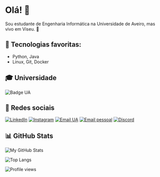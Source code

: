 # Olá! 👋

Sou estudante de Engenharia Informática na Universidade de Aveiro, mas vivo em Viseu. 📍  

## 🔧 Tecnologias favoritas:
- Python, Java
- Linux, Git, Docker

## 🎓 Universidade
![Badge UA](https://microio-inovacao.pt/wp-content/uploads/2025/03/deti_vertical_cores_Prancheta-1.png)

## 📲 Redes sociais
[![LinkedIn](https://img.shields.io/badge/LinkedIn-blue?logo=linkedin&logoColor=white)](https://linkedin.com/in/diogo-oliveira-0b834226a)
[![Instagram](https://img.shields.io/badge/Instagram-red?logo=instagram&logoColor=white)](https://instagram.com/azon.25)
[![Email UA](https://img.shields.io/badge/Email-UA-darkgreen?logo=gmail&logoColor=white)](mailto:diogo.l.oliveira@ua.pt)
[![Email pessoal](https://img.shields.io/badge/Email-Pessoal-darkgreen?logo=gmail&logoColor=white)](mailto:diogoliveira1510@gmail.com)
[![Discord](https://img.shields.io/badge/Discord-%237289DA?logo=discord&logoColor=white)](https://discord.com/users/azon7230)

## 📊 GitHub Stats

![My GitHub Stats](https://github-readme-stats.vercel.app/api?username=AzoN2525&show_icons=true&theme=radical)

![Top Langs](https://github-readme-stats.vercel.app/api/top-langs/?username=AzoN2525&layout=compact&theme=radical)

![Profile views](https://komarev.com/ghpvc/?username=AzoN2525&color=blue)
##